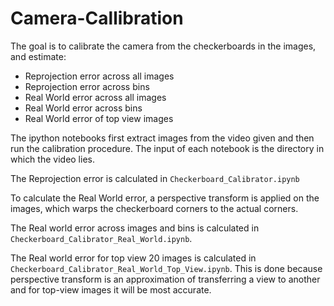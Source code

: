 # Camera-Callibration

The goal is to calibrate the camera from the checkerboards in the images, and estimate:

- Reprojection error across all images
- Reprojection error across bins
- Real World error across all images 
- Real World error across bins 
- Real World error of top view images


The ipython notebooks first extract images from the video given and then run the calibration procedure.
The input of each notebook is the directory in which the video lies.

The Reprojection error is calculated in `Checkerboard_Calibrator.ipynb`

To calculate the Real World error, a perspective transform is applied on the images, which warps the checkerboard corners to the 
actual corners.

The Real world error across images and bins is calculated in `Checkerboard_Calibrator_Real_World.ipynb`. 

The Real world error for top view 20 images is calculated in `Checkerboard_Calibrator_Real_World_Top_View.ipynb`. This is done because perspective
transform is an approximation of transferring a view to another and for top-view images it will be most accurate.
